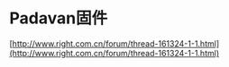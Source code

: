 # Padavan固件

[http://www.right.com.cn/forum/thread-161324-1-1.html](http://www.right.com.cn/forum/thread-161324-1-1.html)

